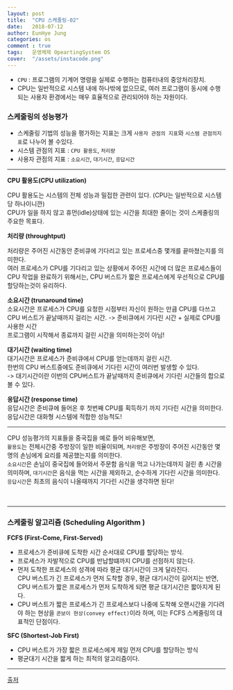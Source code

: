```yaml
---
layout: post
title:  "CPU 스케줄링-02"
date:   2018-07-12
author: EunHye Jung
categories: os
comment : true
tags:	운영체제 OpeartingSystem OS
cover:  "/assets/instacode.png"
---
```

   
* `CPU` : 프로그램의 기계어 명령을 실제로 수행하는 컴퓨터내의 중앙처리장치.
* CPU는 일반적으로 시스템 내에 하나밖에 없으므로, 여러 프로그램이 동시에 수행되는 사용자 환경에서는 매우 효율적으로 관리되어야 하는 자원이다.  
   
   
### 스케줄링의 성능평가
    
* 스케줄링 기법의 성능을 평가하는 지표는 크게 `사용자 관점의 지표`와 `시스템 관점의지표`로 나누어 볼 수있다.  
* 시스템 관점의 지표 : `CPU 활용도`, `처리량`   
* 사용자 관점의 지표 : `소요시간`, `대기시간`, `응답시간`    
    
   
- - -
   
<b> CPU 활용도(CPU utilization) </b>    
   
CPU 활용도는 시스템의 전체 성능과 밀접한 관련이 있다. (CPU는 일반적으로 시스템당 하나이니깐)  
CPU가 일을 하지 않고 휴먼(idle)상태에 있는 시간을 최대한 줄이는 것이 스케줄링의 주요한 목표다.  
    
<b> 처리량 (throughtput)</b>    
   
처리량은 주어진 시간동안 준비큐에 기다리고 있는 프로세스중 몇개를 끝마쳤는지를 의미한다.  
여러 프로세스가 CPU를 기다리고 있는 상황에서 주어진 시간에 더 많은 프로세스들이 CPU 작업을 완료하기 위해서는, CPU 버스트가 짧은 프로세스에게 우선적으로 CPU를 할당하는것이 유리하다.  
  
<b> 소요시간 (trunaround time) </b>   
소요시간은 프로세스가 CPU를 요청한 시점부터 자신이 원하는 만큼 CPU를 다쓰고 CPU 버스트가 끝날때까지 걸리는 시간. 
-> 준비큐에서 기다린 시간 + 실제로 CPU를 사용한 시간  
프로그램이 시작해서 종료까지 걸린 시간을 의미하는것이 아님!  
  
<b> 대기시간 (waiting time) </b>  
대기시간은 프로세스가 준비큐에서 CPU를 얻는데까지 걸린 시간.  
한번의 CPU 버스트중에도 준비큐에서 기다린 시간이 여러번 발생할 수 있다.  
-> 대기시간이란 이번의 CPU버스트가 끝날때까지 준비큐에서 기다린 시간들의 합으로 볼 수 있다.  
   
<b> 응답시간 (response time) </b>   
응답시간은 준비큐에 들어온 후 첫번째 CPU를 획득하기 까지 기다린 시간을 의미한다.  
응답시간은 대화형 시스템에 적합한 성능척도!  

- - -   
   
CPU 성능평가의 지표들을 중국집을 예로 들어 비유해보면,  
`활용도`는 전체시간중 주방장이 일한 비율이되며, `처리량`은 주방장이 주어진 시간동안 몇명의 손님에게 요리를 제공했는지를 의미한다.  
`소요시간`은 손님이 중국집에 들어와서 주문함 음식을 먹고 나가는데까지 걸린 총 시간을 의미하며, `대기시간`은 음식을 먹는 시간을 제외하고, 순수하게 기다린 시간을 의미한다.  
`응답시간`은 최초의 음식이 나올때까지 기다린 시간을 생각하면 된다!  
   
　  
- - -   
   
### 스케줄링 알고리즘 (Scheduling Algorithm ) 
   
<b> FCFS (First-Come, First-Served) </b>     
* 프로세스가 준비큐에 도착한 시간 순서대로 CPU를 할당하는 방식.  
* 프로세스가 자발적으로 CPU를 반납할떄까지 CPU를 선점하지 않는다.  
* 먼저 도착한 프로세스의 성격에 따라 평균 대기시간이 크게 달라진다.   
  CPU 버스트가 긴 프로세스가 먼저 도착할 경우, 평균 대기시간이 길어지는 반면,  
  CPU 버스트가 짧은 프로세스가 먼저 도착하게 되면 평균 대기시간은 짧아지게 된다.  
* CPU 버스트가 짧은 프로세스가 긴 프로세스보다 나중에 도착해 오랜시간을 기다려야 하는 현상을 `콘보이 현상(convey effect)`이라 하며, 이는 FCFS 스케줄링의 대표적인 단점이다.  
   
<b> SFC (Shortest-Job First) </b>  
* CPU 버스트가 가장 짧은 프로세스에게 제일 먼저 CPU를 할당하는 방식  
* 평균대기 시간을 짧게 하는 최적의 알고리즘이다.  
   
   
- - -
    
[출저](https://book.naver.com/bookdb/book_detail.nhn?bid=4392911)  
   
     
  　   
      　  
         
